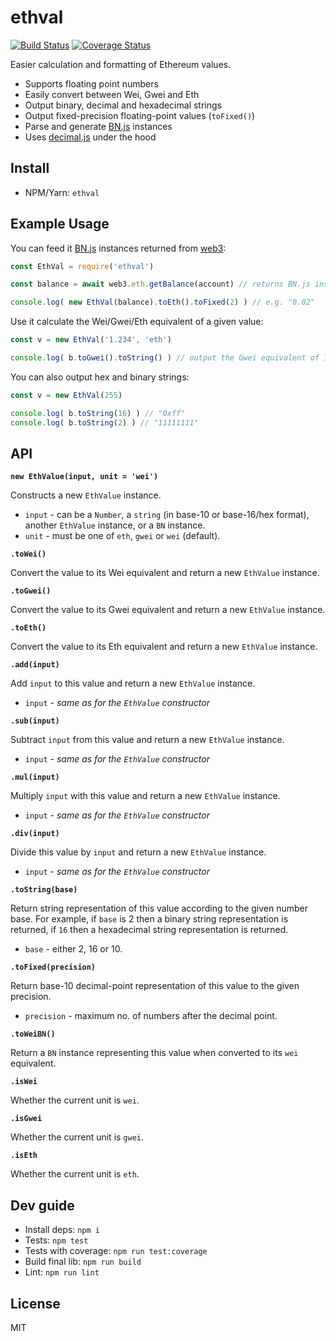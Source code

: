 # ethval

[![Build Status](https://api.travis-ci.org/hiddentao/ethval.svg?branch=master)](https://travis-ci.org/hiddentao/ethval)
[![Coverage Status](https://coveralls.io/repos/github/hiddentao/ethval/badge.svg?branch=master)](https://coveralls.io/github/hiddentao/ethval?branch=master)

Easier calculation and formatting of Ethereum values.

* Supports floating point numbers
* Easily convert between Wei, Gwei and Eth
* Output binary, decimal and hexadecimal strings
* Output fixed-precision floating-point values (`toFixed()`)
* Parse and generate [BN.js](https://github.com/indutny/bn.js/) instances
* Uses [decimal.js](https://github.com/MikeMcl/decimal.js/) under the hood

## Install

* NPM/Yarn: `ethval`

## Example Usage

You can feed it [BN.js](https://github.com/indutny/bn.js/) instances returned from [web3](https://web3js.readthedocs.io/en/1.0/web3-eth.html#getbalance):

```js
const EthVal = require('ethval')

const balance = await web3.eth.getBalance(account) // returns BN.js instance

console.log( new EthVal(balance).toEth().toFixed(2) ) // e.g. "0.02"
```

Use it calculate the Wei/Gwei/Eth equivalent of a given value:

```js
const v = new EthVal('1.234', 'eth')

console.log( b.toGwei().toString() ) // output the Gwei equivalent of 1.1234 ETH
```

You can also output hex and binary strings:

```js
const v = new EthVal(255)

console.log( b.toString(16) ) // "0xff"
console.log( b.toString(2) ) // "11111111"
```

## API

**`new EthValue(input, unit = 'wei')`**

Constructs a new `EthValue` instance.

* `input` - can be a `Number`, a `string` (in base-10 or base-16/hex format),
another `EthValue` instance, or a `BN` instance.
* `unit` - must be one of `eth`, `gwei` or `wei` (default).

**`.toWei()`**

Convert the value to its Wei equivalent and return a new `EthValue` instance.

**`.toGwei()`**

Convert the value to its Gwei equivalent and return a new `EthValue` instance.

**`.toEth()`**

Convert the value to its Eth equivalent and return a new `EthValue` instance.

**`.add(input)`**

Add `input` to this value and return a new `EthValue` instance.

* `input` - _same as for the `EthValue` constructor_

**`.sub(input)`**

Subtract `input` from this value and return a new `EthValue` instance.

* `input` - _same as for the `EthValue` constructor_

**`.mul(input)`**

Multiply `input` with this value and return a new `EthValue` instance.

* `input` - _same as for the `EthValue` constructor_

**`.div(input)`**

Divide this value by `input` and return a new `EthValue` instance.

* `input` - _same as for the `EthValue` constructor_

**`.toString(base)`**

Return string representation of this value according to the given number base.
For example, if `base` is 2 then a binary string representation is returned, if
`16` then a hexadecimal string representation is returned.

* `base` - either 2, 16 or 10.

**`.toFixed(precision)`**

Return base-10 decimal-point representation of this value to the given precision.

* `precision` - maximum no. of numbers after the decimal point.

**`.toWeiBN()`**

Return a `BN` instance representing this value when converted to its `wei` equivalent.

**`.isWei`**

Whether the current unit is `wei`.

**`.isGwei`**

Whether the current unit is `gwei`.

**`.isEth`**

Whether the current unit is `eth`.

## Dev guide

* Install deps: `npm i`
* Tests: `npm test`
* Tests with coverage: `npm run test:coverage`
* Build final lib: `npm run build`
* Lint: `npm run lint`

## License

MIT
